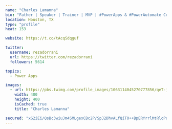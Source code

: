 ```yaml
---
name: "Charles Lamanna"
bio: "Father | Speaker | Trainer | MVP | #PowerApps & #PowerAutomate Community Super User | YouTuber Right-pointing triangle http://youtube.com/c/rezadorrani | Learn - Share - Clockwise rightwards and leftwards open circle arrows"
location: Houston, TX
type: "profile"
heat: 153

website: https://t.co/tAcqSdqguf

twitter:
  username: rezadorrani
  url: https://twitter.com/rezadorrani
  followers: 5614

topics:
  - Power Apps

images:
  - url: https://pbs.twimg.com/profile_images/1063114045270777856/qeT-jpWr_400x400.jpg
    width: 400
    height: 400
    isCached: true
    title: "Charles Lamanna"

secured: "xG2iEi/QsBc3wiuJm4SMLgexCBc2P/SpJ2DhvALfQiT0++BpERYrrlMtRlcPaPm/EsIpOUKT7NFiVq112k5ueEs0ASJoYGKLCM75L19oMO50h9ZdT8d0AOI2whzlflu4AzAH6CHj5+dWLy0XApzgCQJdj5oKpQovG6lxr4utKz7PKavhaZs532+IbQp2o0a+TGMcjUg2Ys7v93DTNWQnSpc4mKa5+JzGJzzNPLex8cjwOlGNOgZ1DGpU76Jg71vYLLrenKx0+RnfUIVdNBaw8Zxm1Y7MAkVGExc54588TkGG1PXANdj1pzZPUNHBhGTh3T6dXBHzIAbqbuBWjnTlf9YgtOMd785OMBgxvH8KPumrf7RRfWdhknRAbK89YaKJ+r4vWTOR2YVxPyPmIrFpbnf3degdnEtJw3sPyXZECjc=;/Jy3P4SGw9us+9jbdbDHQg=="
---
```


